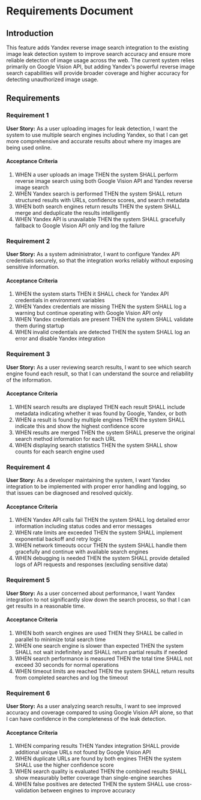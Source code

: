 # Requirements Document

## Introduction

This feature adds Yandex reverse image search integration to the existing image leak detection system to improve search accuracy and ensure more reliable detection of image usage across the web. The current system relies primarily on Google Vision API, but adding Yandex's powerful reverse image search capabilities will provide broader coverage and higher accuracy for detecting unauthorized image usage.

## Requirements

### Requirement 1

**User Story:** As a user uploading images for leak detection, I want the system to use multiple search engines including Yandex, so that I can get more comprehensive and accurate results about where my images are being used online.

#### Acceptance Criteria

1. WHEN a user uploads an image THEN the system SHALL perform reverse image search using both Google Vision API and Yandex reverse image search
2. WHEN Yandex search is performed THEN the system SHALL return structured results with URLs, confidence scores, and search metadata
3. WHEN both search engines return results THEN the system SHALL merge and deduplicate the results intelligently
4. WHEN Yandex API is unavailable THEN the system SHALL gracefully fallback to Google Vision API only and log the failure

### Requirement 2

**User Story:** As a system administrator, I want to configure Yandex API credentials securely, so that the integration works reliably without exposing sensitive information.

#### Acceptance Criteria

1. WHEN the system starts THEN it SHALL check for Yandex API credentials in environment variables
2. WHEN Yandex credentials are missing THEN the system SHALL log a warning but continue operating with Google Vision API only
3. WHEN Yandex credentials are present THEN the system SHALL validate them during startup
4. WHEN invalid credentials are detected THEN the system SHALL log an error and disable Yandex integration

### Requirement 3

**User Story:** As a user reviewing search results, I want to see which search engine found each result, so that I can understand the source and reliability of the information.

#### Acceptance Criteria

1. WHEN search results are displayed THEN each result SHALL include metadata indicating whether it was found by Google, Yandex, or both
2. WHEN a result is found by multiple engines THEN the system SHALL indicate this and show the highest confidence score
3. WHEN results are merged THEN the system SHALL preserve the original search method information for each URL
4. WHEN displaying search statistics THEN the system SHALL show counts for each search engine used

### Requirement 4

**User Story:** As a developer maintaining the system, I want Yandex integration to be implemented with proper error handling and logging, so that issues can be diagnosed and resolved quickly.

#### Acceptance Criteria

1. WHEN Yandex API calls fail THEN the system SHALL log detailed error information including status codes and error messages
2. WHEN rate limits are exceeded THEN the system SHALL implement exponential backoff and retry logic
3. WHEN network timeouts occur THEN the system SHALL handle them gracefully and continue with available search engines
4. WHEN debugging is needed THEN the system SHALL provide detailed logs of API requests and responses (excluding sensitive data)

### Requirement 5

**User Story:** As a user concerned about performance, I want Yandex integration to not significantly slow down the search process, so that I can get results in a reasonable time.

#### Acceptance Criteria

1. WHEN both search engines are used THEN they SHALL be called in parallel to minimize total search time
2. WHEN one search engine is slower than expected THEN the system SHALL not wait indefinitely and SHALL return partial results if needed
3. WHEN search performance is measured THEN the total time SHALL not exceed 30 seconds for normal operations
4. WHEN timeout limits are reached THEN the system SHALL return results from completed searches and log the timeout

### Requirement 6

**User Story:** As a user analyzing search results, I want to see improved accuracy and coverage compared to using Google Vision API alone, so that I can have confidence in the completeness of the leak detection.

#### Acceptance Criteria

1. WHEN comparing results THEN Yandex integration SHALL provide additional unique URLs not found by Google Vision API
2. WHEN duplicate URLs are found by both engines THEN the system SHALL use the higher confidence score
3. WHEN search quality is evaluated THEN the combined results SHALL show measurably better coverage than single-engine searches
4. WHEN false positives are detected THEN the system SHALL use cross-validation between engines to improve accuracy